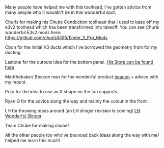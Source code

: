 Many people have helped me with this toolhead,  I've gotten advice from many people who it wouldn't be in this wonderful spot. 

Churls for making his Chube Conduction toolhead that I used to base off my e3v2 toolhead which has been transformed into takeoff. You can see Churls wonderful E3v2 mods here: https://github.com/churls5495/Ender_3_Pro_Mods

Cbon for the initial K3 ducts which I've borrowed the geometry from for my ducting.

Lastone for the cutouts idea for the bottom panel. [His Store can be found here](https://northprint3d.ca/)

Mattthebaker/ Beacon man for the wonderful product [beacon](https://beacon3d.com/) + advice with my mount.

Przy for the idea to use an X shape on the fan supports.

Ryan G for the advice along the way and mainly the cutout in the front.

LH for throwing ideas around (an LH stinger revision is coming) [LH Wonderful Slinger](https://github.com/lhndo/LH-Stinger/tree/main)

Team Chube for making chube!

All the other people too who've bounced back ideas along the way with me/ helped me learn this much!
